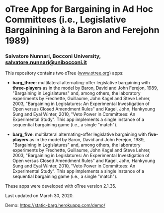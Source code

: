 # oTree App for Bargaining in Ad Hoc Committees (i.e., Legislative Bargainining à la Baron and Ferejohn 1989)
### Salvatore Nunnari, Bocconi University, salvatore.nunnari@unibocconi.it

This repository contains two oTree (www.otree.org) apps:

* **barg_three**: multilateral alternating-offer legislative bargaining with **three-players** as in the model by Baron, David and John Ferejon, 1989, "Bargaining in Legislatures" 
and, among others, the laboratory experiments by Frechette, Guillaume, John Kagel and Steve Lehrer, 2003, "Bargaining in Legislatures: An Experimental Investigation of Open versus Closed Amendment Rules" and Kagel, John, Hankyoung Sung and Eyal Winter, 2010, "Veto Power in Committees: An Experimental Study".
This app implements a single instance of a sequential bargaining game (i.e., a single "match").

* **barg_five**: multilateral alternating-offer legislative bargaining with **five-players** as in the model by Baron, David and John Ferejon, 1989, "Bargaining in Legislatures" 
and, among others, the laboratory experiments by Frechette, Guillaume, John Kagel and Steve Lehrer, 2003, "Bargaining in Legislatures: An Experimental Investigation of Open versus Closed Amendment Rules" and Kagel, John, Hankyoung Sung and Eyal Winter, 2010, "Veto Power in Committees: An Experimental Study".
This app implements a single instance of a sequential bargaining game (i.e., a single "match").

These apps were developed with oTree version 2.1.35.

Last updated on March 30, 2020.

Demo: https://static-barg.herokuapp.com/demo/
